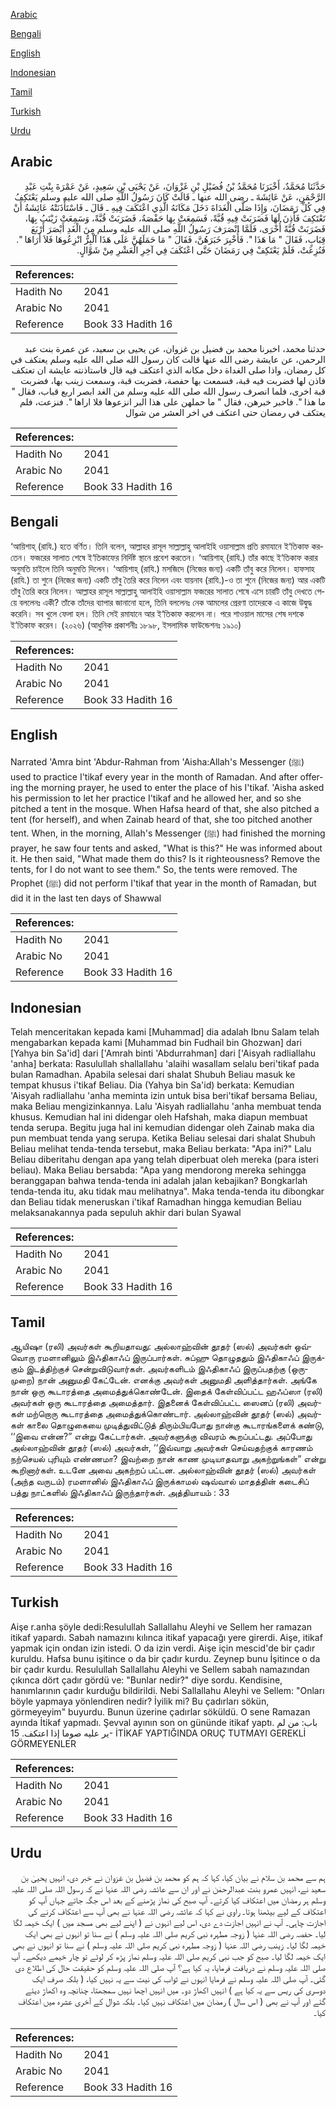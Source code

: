 [Arabic](#arabic)

[Bengali](#bengali)

[English](#english)

[Indonesian](#indonesian)

[Tamil](#tamil)

[Turkish](#turkish)

[Urdu](#urdu)

## Arabic


<div dir="rtl" lang="ar" style={{fontSize:'larger',backgroundColor:'#f8f9fa',padding:20}}>
حَدَّثَنَا مُحَمَّدٌ، أَخْبَرَنَا مُحَمَّدُ بْنُ فُضَيْلِ بْنِ غَزْوَانَ، عَنْ يَحْيَى بْنِ سَعِيدٍ، عَنْ عَمْرَةَ بِنْتِ عَبْدِ الرَّحْمَنِ، عَنْ عَائِشَةَ ـ رضى الله عنها ـ قَالَتْ كَانَ رَسُولُ اللَّهِ صلى الله عليه وسلم يَعْتَكِفُ فِي كُلِّ رَمَضَانَ، وَإِذَا صَلَّى الْغَدَاةَ دَخَلَ مَكَانَهُ الَّذِي اعْتَكَفَ فِيهِ ـ قَالَ ـ فَاسْتَأْذَنَتْهُ عَائِشَةُ أَنْ تَعْتَكِفَ فَأَذِنَ لَهَا فَضَرَبَتْ فِيهِ قُبَّةً، فَسَمِعَتْ بِهَا حَفْصَةُ، فَضَرَبَتْ قُبَّةً، وَسَمِعَتْ زَيْنَبُ بِهَا، فَضَرَبَتْ قُبَّةً أُخْرَى، فَلَمَّا انْصَرَفَ رَسُولُ اللَّهِ صلى الله عليه وسلم مِنَ الْغَدِ أَبْصَرَ أَرْبَعَ قِبَابٍ، فَقَالَ ‏"‏ مَا هَذَا ‏"‏‏.‏ فَأُخْبِرَ خَبَرَهُنَّ، فَقَالَ ‏"‏ مَا حَمَلَهُنَّ عَلَى هَذَا آلْبِرُّ انْزِعُوهَا فَلاَ أَرَاهَا ‏"‏‏.‏ فَنُزِعَتْ، فَلَمْ يَعْتَكِفْ فِي رَمَضَانَ حَتَّى اعْتَكَفَ فِي آخِرِ الْعَشْرِ مِنْ شَوَّالٍ‏.‏
</div>
<div style={{backgroundColor:'#f8f9fa',padding:20, marginBottom: 10}}><table> <thead> <tr> <th>References:</th> <th></th> </tr> </thead> <tbody><tr><td>Hadith No</td><td>2041</td></tr><tr><td>Arabic No</td><td>2041</td></tr><tr><td>Reference</td><td>Book 33 Hadith 16</td></tr></tbody></table></div>


<div dir="rtl" lang="ar" style={{fontSize:'larger',backgroundColor:'#f8f9fa',padding:20}}>
حدثنا محمد، اخبرنا محمد بن فضيل بن غزوان، عن يحيى بن سعيد، عن عمرة بنت عبد الرحمن، عن عايشة رضى الله عنها قالت كان رسول الله صلى الله عليه وسلم يعتكف في كل رمضان، واذا صلى الغداة دخل مكانه الذي اعتكف فيه قال فاستاذنته عايشة ان تعتكف فاذن لها فضربت فيه قبة، فسمعت بها حفصة، فضربت قبة، وسمعت زينب بها، فضربت قبة اخرى، فلما انصرف رسول الله صلى الله عليه وسلم من الغد ابصر اربع قباب، فقال " ما هذا ". فاخبر خبرهن، فقال " ما حملهن على هذا البر انزعوها فلا اراها ". فنزعت، فلم يعتكف في رمضان حتى اعتكف في اخر العشر من شوال
</div>
<div style={{backgroundColor:'#f8f9fa',padding:20, marginBottom: 10}}><table> <thead> <tr> <th>References:</th> <th></th> </tr> </thead> <tbody><tr><td>Hadith No</td><td>2041</td></tr><tr><td>Arabic No</td><td>2041</td></tr><tr><td>Reference</td><td>Book 33 Hadith 16</td></tr></tbody></table></div>

## Bengali


<div dir="ltr" lang="bn" style={{fontSize:'larger',backgroundColor:'#f8f9fa',padding:20}}>
‘আয়িশাহ্ (রাযি.) হতে বর্ণিত। তিনি বলেন, আল্লাহর রাসূল সাল্লাল্লাহু আলাইহি ওয়াসাল্লাম প্রতি রমাযানে ই‘তিকাফ করতেন। ফজরের সালাত শেষে ই‘তিকাফের নির্দিষ্ট স্থানে প্রবেশ করতেন। ‘আয়িশাহ্ (রাযি.) তাঁর কাছে ই‘তিকাফ করার অনুমতি চাইলে তিনি অনুমতি দিলেন। ‘আয়িশাহ্ (রাযি.) মসজিদে (নিজের জন্য) একটি তাঁবু করে নিলেন। হাফসাহ (রাযি.) তা শুনে (নিজের জন্য) একটি তাঁবু তৈরি করে নিলেন এবং যায়নাব (রাযি.)-ও তা শুনে (নিজের জন্য) আর একটি তাঁবু তৈরি করে নিলেন। আল্লাহর রাসূল সাল্লাল্লাহু আলাইহি ওয়াসাল্লাম ফজরের সালাত শেষে এসে চারটি তাঁবু দেখতে পেয়ে বললেনঃ একী? তাঁকে তাঁদের ব্যাপার জানানো হলে, তিনি বললেনঃ নেক আমলের প্রেরণা তাদেরকে এ কাজে উদ্বুদ্ধ করেনি। সব খুলে ফেলা হল। তিনি সেই রমাযানে আর ই‘তিকাফ করলেন না। পরে শাওয়াল মাসের শেষ দশকে ই‘তিকাফ করেন। (২০২৬) (আধুনিক প্রকাশনীঃ ১৮৯৮, ইসলামিক ফাউন্ডেশনঃ ১৯১০)
</div>
<div style={{backgroundColor:'#f8f9fa',padding:20, marginBottom: 10}}><table> <thead> <tr> <th>References:</th> <th></th> </tr> </thead> <tbody><tr><td>Hadith No</td><td>2041</td></tr><tr><td>Arabic No</td><td>2041</td></tr><tr><td>Reference</td><td>Book 33 Hadith 16</td></tr></tbody></table></div>

## English


<div dir="ltr" lang="en" style={{fontSize:'larger',backgroundColor:'#f8f9fa',padding:20}}>
Narrated 'Amra bint 'Abdur-Rahman from 'Aisha:Allah's Messenger (ﷺ) used to practice I'tikaf every year in the month of Ramadan. And after offering the morning prayer, he used to enter the place of his I'tikaf. 'Aisha asked his permission to let her practice I'tikaf and he allowed her, and so she pitched a tent in the mosque. When Hafsa heard of that, she also pitched a tent (for herself), and when Zainab heard of that, she too pitched another tent. When, in the morning, Allah's Messenger (ﷺ) had finished the morning prayer, he saw four tents and asked, "What is this?" He was informed about it. He then said, "What made them do this? Is it righteousness? Remove the tents, for I do not want to see them." So, the tents were removed. The Prophet (ﷺ) did not perform I'tikaf that year in the month of Ramadan, but did it in the last ten days of Shawwal
</div>
<div style={{backgroundColor:'#f8f9fa',padding:20, marginBottom: 10}}><table> <thead> <tr> <th>References:</th> <th></th> </tr> </thead> <tbody><tr><td>Hadith No</td><td>2041</td></tr><tr><td>Arabic No</td><td>2041</td></tr><tr><td>Reference</td><td>Book 33 Hadith 16</td></tr></tbody></table></div>

## Indonesian


<div dir="ltr" lang="id" style={{fontSize:'larger',backgroundColor:'#f8f9fa',padding:20}}>
Telah menceritakan kepada kami [Muhammad] dia adalah Ibnu Salam telah mengabarkan kepada kami [Muhammad bin Fudhail bin Ghozwan] dari [Yahya bin Sa'id] dari ['Amrah binti 'Abdurrahman] dari ['Aisyah radliallahu 'anha] berkata: Rasulullah shallallahu 'alaihi wasallam selalu beri'tikaf pada bulan Ramadhan. Apabila selesai dari shalat Shubuh Beliau masuk ke tempat khusus i'tikaf Beliau. Dia (Yahya bin Sa'id) berkata: Kemudian 'Aisyah radliallahu 'anha meminta izin untuk bisa beri'tikaf bersama Beliau, maka Beliau mengizinkannya. Lalu 'Aisyah radliallahu 'anha membuat tenda khusus. Kemudian hal ini didengar oleh Hafshah, maka diapun membuat tenda serupa. Begitu juga hal ini kemudian didengar oleh Zainab maka dia pun membuat tenda yang serupa. Ketika Beliau selesai dari shalat Shubuh Beliau melihat tenda-tenda tersebut, maka Beliau berkata: "Apa ini?" Lalu Beliau diberitahu dengan apa yang telah diperbuat oleh mereka (para isteri beliau). Maka Beliau bersabda: "Apa yang mendorong mereka sehingga beranggapan bahwa tenda-tenda ini adalah jalan kebajikan? Bongkarlah tenda-tenda itu, aku tidak mau melihatnya". Maka tenda-tenda itu dibongkar dan Beliau tidak meneruskan i'tikaf Ramadhan hingga kemudian Beliau melaksanakannya pada sepuluh akhir dari bulan Syawal
</div>
<div style={{backgroundColor:'#f8f9fa',padding:20, marginBottom: 10}}><table> <thead> <tr> <th>References:</th> <th></th> </tr> </thead> <tbody><tr><td>Hadith No</td><td>2041</td></tr><tr><td>Arabic No</td><td>2041</td></tr><tr><td>Reference</td><td>Book 33 Hadith 16</td></tr></tbody></table></div>

## Tamil


<div dir="ltr" lang="ta" style={{fontSize:'larger',backgroundColor:'#f8f9fa',padding:20}}>
ஆயிஷா (ரலி) அவர்கள் கூறியதாவது: அல்லாஹ்வின் தூதர் (ஸல்) அவர்கள் ஒவ்வொரு ரமளானிலும் இஃதிகாஃப் இருப்பார்கள். சுப்ஹு தொழுததும் இஃதிகாஃப் இருக்கும் இடத்திற்குச் சென்றுவிடுவார்கள். அவர்களிடம் இஃதிகாஃப் இருப்பதற்கு (ஒருமுறை) நான் அனுமதி கேட்டேன். எனக்கு அவர்கள் அனுமதி அளித்தார்கள். அங்கே நான் ஒரு கூடாரத்தை அமைத்துக்கொண்டேன். இதைக் கேள்விப்பட்ட ஹஃப்ஸா (ரலி) அவர்கள் ஒரு கூடாரத்தை அமைத்தார். இதனைக் கேள்விப்பட்ட ஸைனப் (ரலி) அவர்கள் மற்றொரு கூடாரத்தை அமைத்துக்கொண்டார். அல்லாஹ்வின் தூதர் (ஸல்) அவர்கள் காலை தொழுகையை முடித்துவிட்டுத் திரும்பியபோது நான்கு கூடாரங்களைக் கண்டு, ‘‘இவை என்ன?” என்று கேட்டார்கள். அவர்களுக்கு விவரம் கூறப்பட்டது. அப்போது அல்லாஹ்வின் தூதர் (ஸல்) அவர்கள், ‘‘இவ்வாறு அவர்கள் செய்வதற்குக் காரணம் நற்செயல் புரியும் எண்ணமா? இவற்றை நான் காண முடியாதவாறு அகற்றுங்கள்” என்று கூறினார்கள். உடனே அவை அகற்றப் பட்டன. அல்லாஹ்வின் தூதர் (ஸல்) அவர்கள் (அந்த வருடம்) ரமளானில் இஃதிகாஃப் இருக்காமல் ஷவ்வால் மாதத்தின் கடைசிப் பத்து நாட்களில் இஃதிகாஃப் இருந்தார்கள். அத்தியாயம் : 33
</div>
<div style={{backgroundColor:'#f8f9fa',padding:20, marginBottom: 10}}><table> <thead> <tr> <th>References:</th> <th></th> </tr> </thead> <tbody><tr><td>Hadith No</td><td>2041</td></tr><tr><td>Arabic No</td><td>2041</td></tr><tr><td>Reference</td><td>Book 33 Hadith 16</td></tr></tbody></table></div>

## Turkish


<div dir="ltr" lang="tr" style={{fontSize:'larger',backgroundColor:'#f8f9fa',padding:20}}>
Aişe r.anha şöyle dedi:Resulullah Sallallahu Aleyhi ve Sellem her ramazan itikaf yapardı. Sabah namazını kılınca itikaf yapacağı yere girerdi. Aişe, itikaf yapmak için ondan izin istedi. O da izin verdi. Aişe için mescid'de bir çadır kuruldu. Hafsa bunu işitince o da bir çadır kurdu. Zeynep bunu İşitince o da bir çadır kurdu. Resulullah Sallallahu Aleyhi ve Sellem sabah namazından çıkınca dört çadır gördü ve: "Bunlar nedir?" diye sordu. Kendisine, hanımlarının çadır kurduğu bildirildi. Nebi Sallallahu Aleyhi ve Sellem: "Onları böyle yapmaya yönlendiren nedir? İyilik mi? Bu çadırları sökün, görmeyeyim" buyurdu. Bunun üzerine çadırlar söküldü. O sene Ramazan ayında İtikaf yapmadı. Şevval ayının son on gününde itikaf yaptı. باب: من لم ير عليه صوما إذا اعتكف. 15- İTİKAF YAPTIĞINDA ORUÇ TUTMAYI GEREKLİ GÖRMEYENLER
</div>
<div style={{backgroundColor:'#f8f9fa',padding:20, marginBottom: 10}}><table> <thead> <tr> <th>References:</th> <th></th> </tr> </thead> <tbody><tr><td>Hadith No</td><td>2041</td></tr><tr><td>Arabic No</td><td>2041</td></tr><tr><td>Reference</td><td>Book 33 Hadith 16</td></tr></tbody></table></div>

## Urdu


<div dir="rtl" lang="ur" style={{fontSize:'larger',backgroundColor:'#f8f9fa',padding:20}}>
ہم سے محمد بن سلام نے بیان کیا، کہا کہ ہم کو محمد بن فضیل بن غزوان نے خبر دی، انہیں یحییٰ بن سعید نے، انہیں عمرو بنت عبدالرحمٰن نے اور ان سے عائشہ رضی اللہ عنہا نے کہ رسول اللہ صلی اللہ علیہ وسلم ہر رمضان میں اعتکاف کیا کرتے۔ آپ صبح کی نماز پڑھنے کے بعد اس جگہ جاتے جہاں آپ کو اعتکاف کے لیے بیٹھنا ہوتا۔ راوی نے کہا کہ عائشہ رضی اللہ عنہا نے بھی آپ سے اعتکاف کرنے کی اجازت چاہی۔ آپ نے انہیں اجازت دے دی، اس لیے انہوں نے ( اپنے لیے بھی مسجد میں ) ایک خیمہ لگا لیا۔ حفصہ رضی اللہ عنہا ( زوجہ مطہرہ نبی کریم صلی اللہ علیہ وسلم ) نے سنا تو انہوں نے بھی ایک خیمہ لگا لیا۔ زینب رضی اللہ عنہا ( زوجہ مطہرہ نبی کریم صلی اللہ علیہ وسلم ) نے سنا تو انہوں نے بھی ایک خیمہ لگا لیا۔ صبح کو جب نبی کریم صلی اللہ علیہ وسلم نماز پڑھ کر لوٹے تو چار خیمے دیکھے۔ آپ صلی اللہ علیہ وسلم نے دریافت فرمایا، یہ کیا ہے؟ آپ صلی اللہ علیہ وسلم کو حقیقت حال کی اطلاع دی گئی۔ آپ صلی اللہ علیہ وسلم نے فرمایا انہوں نے ثواب کی نیت سے یہ نہیں کیا، ( بلکہ صرف ایک دوسری کی ریس سے یہ کیا ہے ) انہیں اکھاڑ دو۔ میں انہیں اچھا نہیں سمجھتا، چنانچہ وہ اکھاڑ دیئے گئے اور آپ نے بھی ( اس سال ) رمضان میں اعتکاف نہیں کیا۔ بلکہ شوال کے آخری عشرہ میں اعتکاف کیا۔
</div>
<div style={{backgroundColor:'#f8f9fa',padding:20, marginBottom: 10}}><table> <thead> <tr> <th>References:</th> <th></th> </tr> </thead> <tbody><tr><td>Hadith No</td><td>2041</td></tr><tr><td>Arabic No</td><td>2041</td></tr><tr><td>Reference</td><td>Book 33 Hadith 16</td></tr></tbody></table></div>